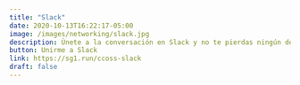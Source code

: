 ```yaml
---
title: "Slack"
date: 2020-10-13T16:22:17-05:00
image: /images/networking/slack.jpg
description: Únete a la conversación en Slack y no te pierdas ningún detalle.
button: Unirme a Slack
link: https://sg1.run/ccoss-slack
draft: false
---
```


